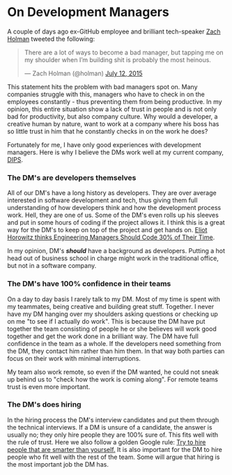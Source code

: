 On Development Managers
===
A couple of days ago ex-GitHub employee and brilliant  tech-speaker [Zach Holman](http://zachholman.com/) tweeted the following:

<blockquote class="twitter-tweet" lang="en"><p lang="en" dir="ltr">There are a lot of ways to become a bad manager, but tapping me on my shoulder when I’m building shit is probably the most heinous.</p>&mdash; Zach Holman (@holman) <a href="https://twitter.com/holman/status/620278257506758656">July 12, 2015</a></blockquote>
<script async src="//platform.twitter.com/widgets.js" charset="utf-8"></script>

This statement hits the problem with bad managers spot on. Many companies struggle with this, managers who have to check in on the employees constantly - thus preventing them from being productive. In my opinion, this entire situation show a lack of trust in people and is not only bad for productivity, but also company culture. Why would a developer, a creative human by nature, want to work at a company where his boss has so little trust in him that he constantly checks in on the work he does?

Fortunately for me, I have only good experiences with development managers. Here is why I believe the DMs work well at my current company, [DIPS](https://www.dips.no/).

### The DM's are developers themselves
All of our DM's have a long history as developers. They are over average interested in software development and tech, thus giving them full understanding of how developers think and how the development process work. Hell, they are one of us. Some of the DM's even rolls up his sleeves and put in some hours of coding if the project allows it. I think this is a great way for the DM's to keep on top of the project and get hands on. [Eliot Horowitz thinks Engineering Managers Should Code 30% of Their Time](http://www.drdobbs.com/architecture-and-design/engineering-managers-should-code-30-of-t/240165174).

In my opinion, DM's ***should*** have a background as developers. Putting a hot head out of business school in charge might work in the traditional office, but not in a software company.

### The DM's have 100% confidence in their teams
On a day to day basis I rarely talk to my DM. Most of my time is spent with my teammates, being creative and building great stuff. Together. I never have my DM hanging over my shoulders asking questions or checking up on me "to see if I actually do work". This is because the DM have put together the team consisting of people he or she believes will work good together and get the work done in a brilliant way. The DM have full confidence in the team as a whole. If the developers need something from the DM, they contact him rather than him them. In that way both parties can focus on their work with minimal interruptions.

My team also work remote, so even if the DM wanted, he could not sneak up behind us to "check how the work is coming along". For remote teams trust is even more important.
### The DM's does hiring

In the hiring process the DM's interview candidates and put them through the technical interviews. If a DM is unsure of a candidate, the answer is usually no; they only hire people they are 100% sure of. This fits well with the rule of trust. Here we also follow a golden Google rule: [Try to hire people that are smarter than yourself.](http://www.amazon.com/How-Google-Works-Eric-Schmidt/dp/1455582344)
It is also important for the DM to hire people who fit well with the rest of the team.
Some will argue that hiring is the most important job the DM has.  
